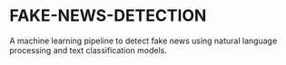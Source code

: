 # FAKE-NEWS-DETECTION
A machine learning pipeline to detect fake news using natural language processing and text classification models.
